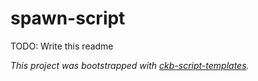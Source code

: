 # spawn-script

TODO: Write this readme

*This project was bootstrapped with [ckb-script-templates].*

[ckb-script-templates]: https://github.com/cryptape/ckb-script-templates
